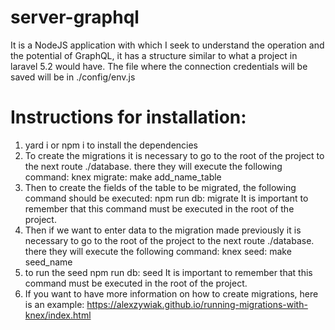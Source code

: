 # server-graphql
It is a NodeJS application with which I seek to understand the operation and the potential of GraphQL, it has a structure similar to what a project in laravel 5.2 would have. The file where the connection credentials will be saved will be in ./config/env.js

# Instructions for installation:

1. yard i or npm i to install the dependencies
2. To create the migrations it is necessary to go to the root of the project to the next route ./database. there they will execute the following command:
knex migrate: make add_name_table
3. Then to create the fields of the table to be migrated, the following command should be executed:
npm run db: migrate
It is important to remember that this command must be executed in the root of the project.
4. Then if we want to enter data to the migration made previously it is necessary to go to the root of the project to the next route ./database. there they will execute the following command:
knex seed: make seed_name
5. to run the seed
npm run db: seed
It is important to remember that this command must be executed in the root of the project.
6. If you want to have more information on how to create migrations, here is an example:
https://alexzywiak.github.io/running-migrations-with-knex/index.html